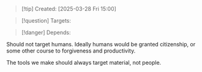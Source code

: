 
>[!tip] Created: [2025-03-28 Fri 15:00]

>[!question] Targets: 

>[!danger] Depends: 

Should not target humans.  Ideally humans would be granted citizenship, or some other course to forgiveness and productivity.

The tools we make should always target material, not people.